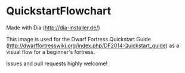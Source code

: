 QuickstartFlowchart
===================

Made with Dia (http://dia-installer.de/)

This image is used for the Dwarf Fortress Quickstart Guide (http://dwarffortresswiki.org/index.php/DF2014:Quickstart_guide) as a visual flow for a beginner's fortress.

Issues and pull requests highly welcome!
